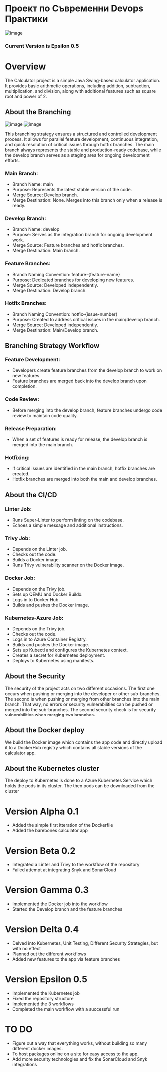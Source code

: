 # Проект по Съвременни Devops Практики
![image](https://github.com/dragontwiz/pro_lexyan/assets/92438692/27a9ad87-ba14-4e33-b16b-6b37a6cf04aa)
### Current Version is Epsilon 0.5 
# Overview
The Calculator project is a simple Java Swing-based calculator application. It provides basic arithmetic operations, including addition, subtraction, multiplication, and division, along with additional features such as square root and power of 2.
## About the Branching

![image](https://github.com/dragontwiz/pro_lexyan/assets/92438692/b7d4f7aa-5876-4e8f-9954-8a3ce507f22b)
![image](https://github.com/dragontwiz/pro_lexyan/assets/92438692/529bf26b-b3dd-4c64-b001-46c0fa391d1c)

This branching strategy ensures a structured and controlled development process. It allows for parallel feature development, continuous integration, and quick resolution of critical issues through hotfix branches. The main branch always represents the stable and production-ready codebase, while the develop branch serves as a staging area for ongoing development efforts.
### Main Branch:

- Branch Name: main
- Purpose: Represents the latest stable version of the code.
- Merge Source: Develop branch.
- Merge Destination: None. Merges into this branch only when a release is ready.
### Develop Branch:

- Branch Name: develop
- Purpose: Serves as the integration branch for ongoing development work.
- Merge Source: Feature branches and hotfix branches.
- Merge Destination: Main branch.
### Feature Branches:

- Branch Naming Convention: feature-{feature-name}
- Purpose: Dedicated branches for developing new features.
- Merge Source: Developed independently.
- Merge Destination: Develop branch.
### Hotfix Branches:

- Branch Naming Convention: hotfix-{issue-number}
- Purpose: Created to address critical issues in the main/develop branch.
- Merge Source: Developed independently.
- Merge Destination: Main/Develop branch.

## Branching Strategy Workflow
### Feature Development:

- Developers create feature branches from the develop branch to work on new features.
- Feature branches are merged back into the develop branch upon completion.
### Code Review:

- Before merging into the develop branch, feature branches undergo code review to maintain code quality.
### Release Preparation:

- When a set of features is ready for release, the develop branch is merged into the main branch.
### Hotfixing:

- If critical issues are identified in the main branch, hotfix branches are created.
- Hotfix branches are merged into both the main and develop branches.

## About the CI/CD
### Linter Job:

- Runs Super-Linter to perform linting on the codebase.
- Echoes a simple message and additional instructions.
### Trivy Job:

- Depends on the Linter job.
- Checks out the code.
- Builds a Docker image.
- Runs Trivy vulnerability scanner on the Docker image.
### Docker Job:

- Depends on the Trivy job.
- Sets up QEMU and Docker Buildx.
- Logs in to Docker Hub.
- Builds and pushes the Docker image.
### Kubernetes-Azure Job:

- Depends on the Trivy job.
- Checks out the code.
- Logs in to Azure Container Registry.
- Builds and pushes the Docker image.
- Sets up Kubectl and configures the Kubernetes context.
- Creates a secret for Kubernetes deployment.
- Deploys to Kubernetes using manifests.

## About the Security
 The security of the project acts on two different occasions. The first one occurs when pushing or merging into the developer or other sub-branches. The second is when pushing or merging from other branches into the main branch. That way, no errors or security vulnerabilities can be pushed or merged into the sub-branches. The second security check is for security vulnerabilities when merging two branches.

## About the Docker deploy
 We build the Docker image which contains the app code and directly upload it to a DockerHub registry which contains all stable versions of the calculator app.
 
## About the Kubernetes cluster
 The deploy to Kubernetes is done to a Azure Kubernetes Service which holds the pods in its cluster. The then pods can be downloaded from the cluster 
 
# Version Alpha 0.1

- Added the simple first itteration of the Dockerfile
- Added the barebones calculator app

# Version Beta 0.2

- Integrated a Linter and Trivy to the workflow of the repository
- Failed attempt at integrating Snyk and SonarCloud
  
# Version Gamma 0.3

- Implemented the Docker job into the workflow
- Started the Develop branch and the feature branches
  
# Version Delta 0.4

- Delved into Kubernetes, Unit Testing, Different Security Strategies, but with no effect
- Planned out the different workflows
- Added new features to the app via feature branches
  
# Version Epsilon 0.5

- Implemented the Kubernetes job
- Fixed the repository structure
- Implemented the 3 workflows
- Completed the main workflow with a successful run
   
# TO DO

- Figure out a way that everything works, without building so many different docker images.
- To host packages online on a site for easy access to the app.
- Add more security technologies and fix the SonarCloud and Snyk integrations
